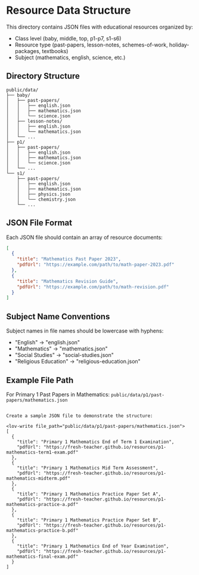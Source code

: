
# Resource Data Structure

This directory contains JSON files with educational resources organized by:
- Class level (baby, middle, top, p1-p7, s1-s6)
- Resource type (past-papers, lesson-notes, schemes-of-work, holiday-packages, textbooks)
- Subject (mathematics, english, science, etc.)

## Directory Structure

```
public/data/
├── baby/
│   ├── past-papers/
│   │   ├── english.json
│   │   ├── mathematics.json
│   │   └── science.json
│   ├── lesson-notes/
│   │   ├── english.json
│   │   └── mathematics.json
│   └── ...
├── p1/
│   ├── past-papers/
│   │   ├── english.json
│   │   ├── mathematics.json
│   │   └── science.json
│   └── ...
└── s1/
    ├── past-papers/
    │   ├── english.json
    │   ├── mathematics.json
    │   ├── physics.json
    │   └── chemistry.json
    └── ...
```

## JSON File Format

Each JSON file should contain an array of resource documents:

```json
[
  {
    "title": "Mathematics Past Paper 2023",
    "pdfUrl": "https://example.com/path/to/math-paper-2023.pdf"
  },
  {
    "title": "Mathematics Revision Guide",
    "pdfUrl": "https://example.com/path/to/math-revision.pdf"
  }
]
```

## Subject Name Conventions

Subject names in file names should be lowercase with hyphens:
- "English" → "english.json"
- "Mathematics" → "mathematics.json"
- "Social Studies" → "social-studies.json"
- "Religious Education" → "religious-education.json"

## Example File Path

For Primary 1 Past Papers in Mathematics:
`public/data/p1/past-papers/mathematics.json`
```

Create a sample JSON file to demonstrate the structure:

<lov-write file_path="public/data/p1/past-papers/mathematics.json">
[
  {
    "title": "Primary 1 Mathematics End of Term 1 Examination",
    "pdfUrl": "https://fresh-teacher.github.io/resources/p1-mathematics-term1-exam.pdf"
  },
  {
    "title": "Primary 1 Mathematics Mid Term Assessment",
    "pdfUrl": "https://fresh-teacher.github.io/resources/p1-mathematics-midterm.pdf"
  },
  {
    "title": "Primary 1 Mathematics Practice Paper Set A",
    "pdfUrl": "https://fresh-teacher.github.io/resources/p1-mathematics-practice-a.pdf"
  },
  {
    "title": "Primary 1 Mathematics Practice Paper Set B", 
    "pdfUrl": "https://fresh-teacher.github.io/resources/p1-mathematics-practice-b.pdf"
  },
  {
    "title": "Primary 1 Mathematics End of Year Examination",
    "pdfUrl": "https://fresh-teacher.github.io/resources/p1-mathematics-final-exam.pdf"
  }
]
